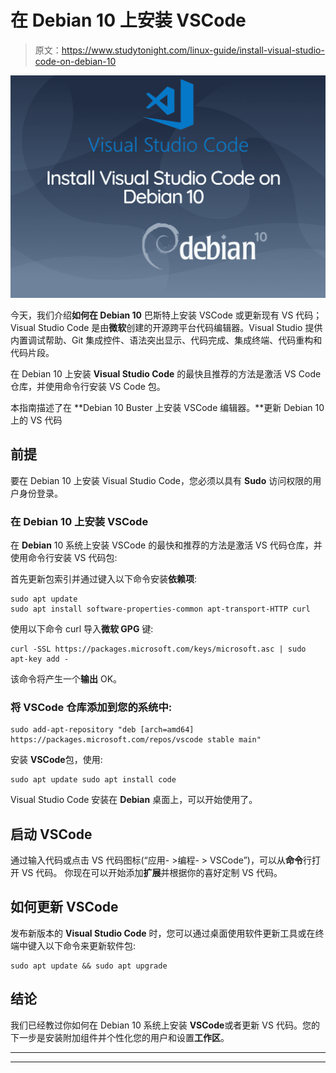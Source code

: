 # 在 Debian 10 上安装 VSCode

> 原文：<https://www.studytonight.com/linux-guide/install-visual-studio-code-on-debian-10>

![Install Visual Studio Code on Debian 10](img/b552e3d917e88e896696d65f01f41bea.png)

今天，我们介绍**如何在 Debian 10** 巴斯特上安装 VSCode 或更新现有 VS 代码；Visual Studio Code 是由**微软**创建的开源跨平台代码编辑器。Visual Studio 提供内置调试帮助、Git 集成控件、语法突出显示、代码完成、集成终端、代码重构和代码片段。

在 Debian 10 上安装 **Visual Studio Code** 的最快且推荐的方法是激活 VS Code 仓库，并使用命令行安装 VS Code 包。

本指南描述了在 **Debian 10 Buster 上安装 VSCode 编辑器。**更新 Debian 10 上的 VS 代码

## 前提

要在 Debian 10 上安装 Visual Studio Code，您必须以具有 **Sudo** 访问权限的用户身份登录。

### 在 Debian 10 上安装 VSCode

在 **Debian** 10 系统上安装 VSCode 的最快和推荐的方法是激活 VS 代码仓库，并使用命令行安装 VS 代码包:

首先更新包索引并通过键入以下命令安装**依赖项**:

```
sudo apt update
sudo apt install software-properties-common apt-transport-HTTP curl
```

使用以下命令 curl 导入**微软 GPG** 键:

```
curl -SSL https://packages.microsoft.com/keys/microsoft.asc | sudo apt-key add -
```

该命令将产生一个**输出** OK。

### 将 VSCode 仓库添加到您的系统中:

```
sudo add-apt-repository "deb [arch=amd64] https://packages.microsoft.com/repos/vscode stable main"
```

安装 **VSCode**包，使用:

```
sudo apt update sudo apt install code
```

Visual Studio Code 安装在 **Debian** 桌面上，可以开始使用了。

## 启动 VSCode

通过输入代码或点击 VS 代码图标(“应用- >编程- > VSCode”)，可以从**命令**行打开 VS 代码。
你现在可以开始添加**扩展**并根据你的喜好定制 VS 代码。

## 如何更新 VSCode

发布新版本的 **Visual Studio Code** 时，您可以通过桌面使用软件更新工具或在终端中键入以下命令来更新软件包:

```
sudo apt update && sudo apt upgrade
```

## 结论

我们已经教过你如何在 Debian 10 系统上安装 **VSCode**或者更新 VS 代码。您的下一步是安装附加组件并个性化您的用户和设置**工作区**。

* * *

* * *